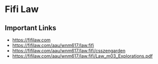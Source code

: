 # Fifi Law

## Important Links

- https://fifilaw.com
- https://fifilaw.com/aau/wnm617/law.fifi
- https://fifilaw.com/aau/wnm617/law.fifi/csszengarden
- https://fifilaw.com/aau/wnm617/law.fifi/Law_m03_Explorations.pdf

 
